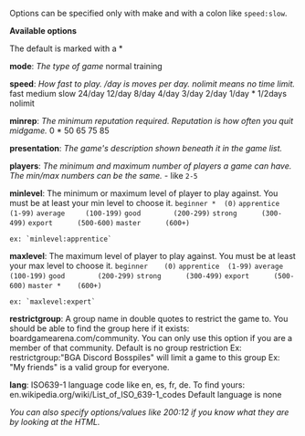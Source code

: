 Options can be specified only with make and with a colon like `speed:slow`.

__**Available options**__

The default is marked with a *

**mode**: *The type of game*
    normal
    training

**speed**: *How fast to play. /day is moves per day. nolimit means no time limit.*
    fast
    medium
    slow
    24/day
    12/day
    8/day
    4/day
    3/day
    2/day
    1/day *
    1/2days
    nolimit

**minrep**: *The minimum reputation required. Reputation is how often you quit midgame.*
    0 *
    50
    65
    75
    85

**presentation**: *The game's description shown beneath it in the game list.*
    <any string with double quotes>

**players**: *The minimum and maximum number of players a game can have. The min/max numbers can be the same.*
    <min players>-<max players> like `2-5`

**minlevel**: The minimum or maximum level of player to play against. You must be at least your min level to choose it.
    `beginner *  (0)`
    `apprentice  (1-99)`
    `average     (100-199)`
    `good        (200-299)`
    `strong      (300-499)`
    `export      (500-600)`
    `master      (600+)`

    ex: `minlevel:apprentice`

**maxlevel**: The maximum level of player to play against. You must be at least your max level to choose it.
    `beginner    (0)`
    `apprentice  (1-99)`
    `average     (100-199)`
    `good        (200-299)`
    `strong      (300-499)`
    `export      (500-600)`
    `master *    (600+)`

    ex: `maxlevel:expert`

**restrictgroup**: A group name in double quotes to restrict the game to. You should be able to find the group here if it exists: boardgamearena.com/community. You can only use this option if you are a member of that community.
    Default is no group restriction
    Ex: restrictgroup:"BGA Discord Bosspiles" will limit a game to this group
    Ex: "My friends" is a valid group for everyone.

**lang**: ISO639-1 language code like en, es, fr, de. To find yours: en.wikipedia.org/wiki/List_of_ISO_639-1_codes
    Default language is none

_You can also specify options/values like 200:12 if you know what they are by looking at the HTML._